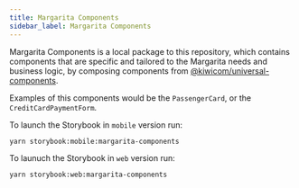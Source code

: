 ```yaml
---
title: Margarita Components
sidebar_label: Margarita Components
---
```


Margarita Components is a local package to this repository, which contains components that are specific and tailored to the Margarita needs and business logic, by composing components from [@kiwicom/universal-components](https://kiwicom.github.io/margarita/docs/packages/universal-components/).

Examples of this components would be the `PassengerCard`, or the `CreditCardPaymentForm`. 

To launch the Storybook in `mobile` version run:

````
yarn storybook:mobile:margarita-components
````

To launuch the Storybook in `web` version run:

````
yarn storybook:web:margarita-components
````
